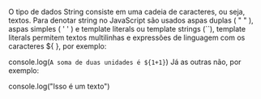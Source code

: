O tipo de dados String consiste em uma cadeia de caracteres, ou seja, textos. Para denotar string no JavaScript são usados aspas duplas ( " " ), aspas simples ( ' ' ) e template literals ou template strings (``), template literals permitem textos multilinhas e expressões de linguagem com os caracteres ${ }, por exemplo:

console.log(`A soma de duas unidades é ${1+1}`)
Já as outras não, por exemplo:

console.log("Isso é um texto")